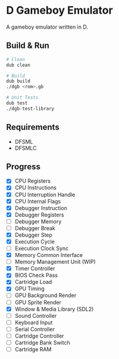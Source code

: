 # D Gameboy Emulator

A gameboy emulator written in D.

## Build & Run

```sh
# Clean
dub clean

# Build
dub build
./dgb <rom>.gb

# Unit Tests
dub test
./dgb-test-library
```

## Requirements

* DFSML
* DFSMLC

## Progress

- [X] CPU Registers
- [X] CPU Instructions
- [X] CPU Interruption Handle
- [X] CPU Internal Flags
- [X] Debugger Instruction
- [X] Debugger Registers
- [ ] Debugger Memory
- [ ] Debugger Break
- [X] Debugger Step
- [X] Execution Cycle
- [ ] Execution Clock Sync
- [X] Memory Common Interface
- [ ] Memory Management Unit (WIP)
- [X] Timer Controller
- [X] BIOS Check Pass
- [X] Cartridge Load
- [X] GPU Timing
- [ ] GPU Background Render
- [ ] GPU Sprite Render
- [X] Window & Media Library (SDL2)
- [ ] Sound Controller
- [ ] Keyboard Input
- [ ] Serial Controller
- [ ] Cartridge Controller
- [ ] Cartridge Bank Switch
- [ ] Cartridge RAM
